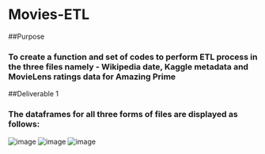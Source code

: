 # Movies-ETL
##Purpose
### To create a function and set of codes to perform ETL process in the three files namely - Wikipedia date, Kaggle metadata and MovieLens ratings data for Amazing Prime

##Deliverable 1
### The dataframes for all three forms of files are displayed as follows:
![image](https://user-images.githubusercontent.com/107962343/184018471-e0f4de96-08e7-4df7-bb77-6936f78be238.png)
![image](https://user-images.githubusercontent.com/107962343/184018572-8758af4e-4483-4a8d-8538-4aa5988eac3a.png)
![image](https://user-images.githubusercontent.com/107962343/184018643-f88f28df-45f2-49c8-948b-10201c170944.png)
